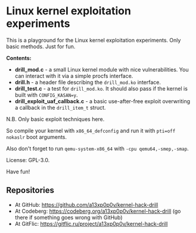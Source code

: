 # Linux kernel exploitation experiments

This is a playground for the Linux kernel exploitation experiments.
Only basic methods. Just for fun.

__Contents:__

  - __drill_mod.c__ - a small Linux kernel module with nice vulnerabilities. You can interact with it via a simple procfs interface.
  - __drill.h__ - a header file describing the `drill_mod.ko` interface.
  - __drill_test.c__ - a test for `drill_mod.ko`. It should also pass if the kernel is built with `CONFIG_KASAN=y`.
  - __drill_exploit_uaf_callback.c__ - a basic use-after-free exploit overwriting a callback in the `drill_item_t` struct.

N.B. Only basic exploit techniques here.

So compile your kernel with `x86_64_defconfig` and run it with `pti=off nokaslr` boot arguments.

Also don't forget to run `qemu-system-x86_64` with `-cpu qemu64,-smep,-smap`.

License: GPL-3.0.

Have fun!

## Repositories

 - At GitHub: <https://github.com/a13xp0p0v/kernel-hack-drill>
 - At Codeberg: <https://codeberg.org/a13xp0p0v/kernel-hack-drill> (go there if something goes wrong with GitHub)
 - At GitFlic: <https://gitflic.ru/project/a13xp0p0v/kernel-hack-drill>

[1]: https://bugs.chromium.org/p/project-zero/issues/detail?id=1792&desc=2
